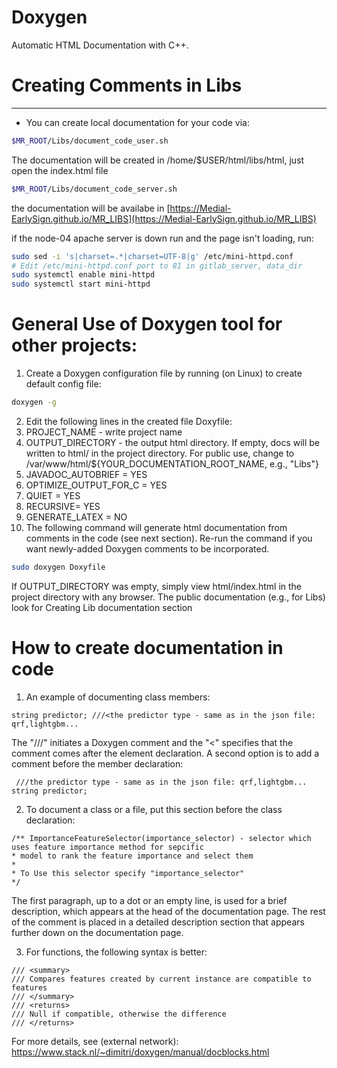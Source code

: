 # Doxygen
Automatic HTML Documentation with C++.

# **Creating Comments in Libs**
****
- You can create local documentation for your code via:

```bash
$MR_ROOT/Libs/document_code_user.sh
```

The documentation will be created in /home/$USER/html/libs/html, just open the index.html file

```bash
$MR_ROOT/Libs/document_code_server.sh
```

the documentation will be availabe in [https://Medial-EarlySign.github.io/MR_LIBS](https://Medial-EarlySign.github.io/MR_LIBS)

if the node-04 apache server is down run and the page isn't loading, run:

```bash
sudo sed -i 's|charset=.*|charset=UTF-8|g' /etc/mini-httpd.conf
# Edit /etc/mini-httpd.conf port to 81 in gitlab_server, data_dir
sudo systemctl enable mini-httpd
sudo systemctl start mini-httpd
```

# **General Use of Doxygen tool for other projects:**
1. Create a Doxygen configuration file by running (on Linux) to create default config file:

```bash
doxygen -g
```

2. Edit the following lines in the created file Doxyfile:
  1. PROJECT_NAME - write project name
  2. OUTPUT_DIRECTORY - the output html directory. If empty, docs will be written to html/ in the project directory. For public use, change to /var/www/html/${YOUR_DOCUMENTATION_ROOT_NAME, e.g., "Libs"}
  3. JAVADOC_AUTOBRIEF = YES
  4. OPTIMIZE_OUTPUT_FOR_C = YES
  5. QUIET = YES
  6. RECURSIVE= YES
  7. GENERATE_LATEX = NO
3. The following command will generate html documentation from comments in the code (see next section). Re-run the command if you want newly-added Doxygen comments to be incorporated.

```bash
sudo doxygen Doxyfile
```

If OUTPUT_DIRECTORY was empty, simply view html/index.html in the project directory with any browser. The public documentation (e.g., for Libs) look for Creating Lib documentation section

# How to create documentation in code
1. An example of documenting class members:

```
string predictor; ///<the predictor type - same as in the json file: qrf,lightgbm...
```

The "///" initiates a Doxygen comment and the "<" specifies that the comment comes after the element declaration. A second option is to add a comment before the member declaration:

```
 ///the predictor type - same as in the json file: qrf,lightgbm...
string predictor;
```

2. To document a class or a file, put this section before the class declaration:

```
/** ImportanceFeatureSelector(importance_selector) - selector which uses feature importance method for sepcific
* model to rank the feature importance and select them
* 
* To Use this selector specify "importance_selector"
*/
```
The first paragraph, up to a dot or an empty line, is used for a brief description, which appears at the head of the documentation page. The rest of the comment is placed in a detailed description section that appears further down on the documentation page.

3. For functions, the following syntax is better:
```
/// <summary>
/// Compares features created by current instance are compatible to features
/// </summary>
/// <returns>
/// Null if compatible, otherwise the difference
/// </returns>
```

For more details, see (external network):
https://www.stack.nl/~dimitri/doxygen/manual/docblocks.html


